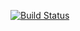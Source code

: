 [![Build Status](https://travis-ci.org/ashley41313/cse110_lab5.svg?branch=master)](https://travis-ci.org/ashley41313/cse110_lab5)

